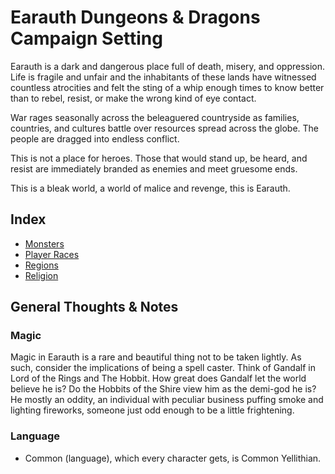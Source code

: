 # Earauth Dungeons & Dragons Campaign Setting

Earauth is a dark and dangerous place full of death, misery, and oppression. Life is fragile and unfair and the inhabitants of these lands have witnessed countless atrocities and felt the sting of a whip enough times to know better than to rebel, resist, or make the wrong kind of eye contact.

War rages seasonally across the beleaguered countryside as families, countries, and cultures battle over resources spread across the globe. The people are dragged into endless conflict.

This is not a place for heroes. Those that would stand up, be heard, and resist are immediately branded as enemies and meet gruesome ends.

This is a bleak world, a world of malice and revenge, this is Earauth.

## Index

- [Monsters](monsters)
- [Player Races](player_races/player_races.md)
- [Regions](regions)
- [Religion](religion)

## General Thoughts & Notes

### Magic

Magic in Earauth is a rare and beautiful thing not to be taken lightly. As such, consider the implications of being a spell caster. Think of Gandalf in Lord of the Rings and The Hobbit. How great does Gandalf let the world believe he is? Do the Hobbits of the Shire view him as the demi-god he is? He mostly an oddity, an individual with peculiar business puffing smoke and lighting fireworks, someone just odd enough to be a little frightening.

### Language

- Common (language), which every character gets, is Common Yellithian.